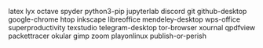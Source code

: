 latex
lyx
octave
spyder
python3-pip
jupyterlab
discord
git
github-desktop
google-chrome
htop
inkscape
libreoffice
mendeley-desktop
wps-office
superproductivity
texstudio
telegram-desktop
tor-browser
xournal
qpdfview
packettracer
okular
gimp
zoom
playonlinux
publish-or-perish

